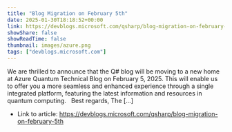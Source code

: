 ```yaml
---
title: "Blog Migration on February 5th"
date: 2025-01-30T18:18:52+00:00
link: https://devblogs.microsoft.com/qsharp/blog-migration-on-february-5th
showShare: false
showReadTime: false
thumbnail: images/azure.png
tags: ["devblogs.microsoft.com"]
---
```

We are thrilled to announce that the Q# blog will be moving to a new home at Azure Quantum Technical Blog on February 5, 2025. This will enable us to offer you a more seamless and enhanced experience through a single integrated platform, featuring the latest information and resources in quantum computing.   Best regards, The […]

- Link to article: https://devblogs.microsoft.com/qsharp/blog-migration-on-february-5th